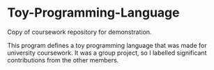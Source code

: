 # Toy-Programming-Language
Copy of coursework repository for demonstration.

This program defines a toy programming language that was made for university coursework.
It was a group project, so I labelled significant contributions from the other members.